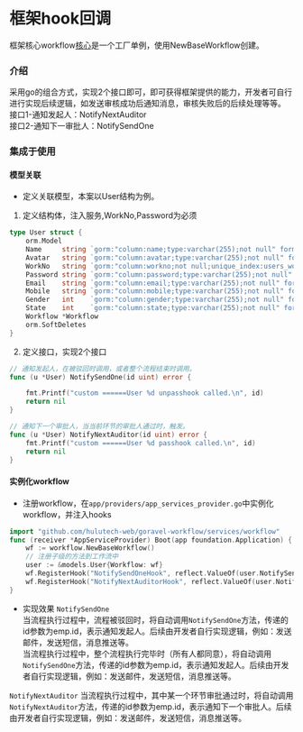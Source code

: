 # 框架hook回调
  框架核心workflow[核心](https://github.com/hulutech-web/goravel-workflow/blob/master/services/workflow/workflow.go)是一个工厂单例，使用NewBaseWorkflow创建。  

### 介绍
采用go的组合方式，实现2个接口即可，即可获得框架提供的能力，开发者可自行进行实现后续逻辑，如发送审核成功后通知消息，审核失败后的后续处理等等。  
接口1-通知发起人：NotifyNextAuditor  
接口2-通知下一审批人：NotifySendOne  

### 集成于使用
#### 模型关联
- 定义关联模型，本案以User结构为例。
1. 定义结构体，注入服务,WorkNo,Password为必须
```go
type User struct {
	orm.Model
	Name     string `gorm:"column:name;type:varchar(255);not null" form:"name" json:"name"`
	Avatar   string `gorm:"column:avatar;type:varchar(255);not null" form:"avatar" json:"avatar"`
	WorkNo   string `gorm:"column:workno;not null;unique_index:users_workno_unique" json:"workno" form:"workno"`
	Password string `gorm:"column:password;type:varchar(255);not null" form:"password" json:"password"`
	Email    string `gorm:"column:email;type:varchar(255);not null" form:"email" json:"email"`
	Mobile   string `gorm:"column:mobile;type:varchar(255);not null" form:"mobile" json:"mobile"`
	Gender   int    `gorm:"column:gender;type:varchar(255);not null" form:"gender" json:"gender"`
	State    int    `gorm:"column:state;type:varchar(255);not null" form:"state" json:"state"`
	Workflow *Workflow
	orm.SoftDeletes
}
```
2. 定义接口，实现2个接口
```go
// 通知发起人，在被驳回时调用，或者整个流程结束时调用。
func (u *User) NotifySendOne(id uint) error {

	fmt.Printf("custom ======User %d unpasshook called.\n", id)
	return nil
}

// 通知下一个审批人，当当前环节的审批人通过时，触发。
func (u *User) NotifyNextAuditor(id uint) error {
	fmt.Printf("custom ======User %d passhook called.\n", id)
	return nil
}

```
#### 实例化workflow
- 注册workflow，在``app/providers/app_services_provider.go``中实例化workflow，并注入hooks

```go
import "github.com/hulutech-web/goravel-workflow/services/workflow"
func (receiver *AppServiceProvider) Boot(app foundation.Application) {
	wf := workflow.NewBaseWorkflow()
	// 注册子级的方法到工作流中
	user := &models.User{Workflow: wf}
	wf.RegisterHook("NotifySendOneHook", reflect.ValueOf(user.NotifySendOne))
	wf.RegisterHook("NotifyNextAuditorHook", reflect.ValueOf(user.NotifyNextAuditor))
}

```

- 实现效果
``NotifySendOne``  
当流程执行过程中，流程被驳回时，将自动调用``NotifySendOne``方法，传递的id参数为emp.id，表示通知发起人。后续由开发者自行实现逻辑，例如：发送邮件，发送短信，消息推送等。    
当流程执行过程中，整个流程执行完毕时（所有人都同意），将自动调用``NotifySendOne``方法，传递的id参数为emp.id，表示通知发起人。后续由开发者自行实现逻辑，例如：发送邮件，发送短信，消息推送等。  

``NotifyNextAuditor``
当流程执行过程中，其中某一个环节审批通过时，将自动调用``NotifyNextAuditor``方法，传递的id参数为emp.id，表示通知下一个审批人。后续由开发者自行实现逻辑，例如：发送邮件，发送短信，消息推送等。